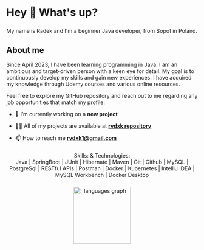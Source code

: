 <h1 align="left">Hey 👋 What's up?</h1>

###

<p align="left">My name is Radek and I'm a beginner Java developer, from Sopot in Poland.</p>

###

<h2 align="left">About me</h2>
Since April 2023, I have been learning programming in Java. I am an ambitious and target-driven person with a keen eye for detail. My goal is to continuously develop my skills and gain new experiences. I have acquired my knowledge through Udemy courses and various online resources.

Feel free to explore my GitHub repository and reach out to me regarding any job opportunities that match my profile. 

- 🔭 I’m currently working on a **new project**

- 👨‍💻 All of my projects are available at [**rvdxk repository**](https://github.com/rvdxk?tab=repositories)

- 📫 How to reach me **rvdxk1@gmail.com**

###

<div align="center">
Skills: & Technologies: </br>
Java | SpringBoot | JUnit | Hibernate | Maven | Git | Github | MySQL | PostgreSql | RESTful APIs | Postman | Docker | Kubernetes | IntelliJ IDEA | MySQL Workbench | Docker Desktop
</div>

###

<div align="center">
  <img src="https://github-readme-stats.vercel.app/api/top-langs?username=rvdxk&locale=en&hide_title=false&layout=compact&card_width=320&langs_count=12&theme=dracula&hide_border=false&order=2" height="150" alt="languages graph"  />
</div>

###
